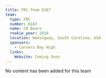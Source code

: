 ```yaml
---
title: FRC Team 6167
team:
  type: FRC
  number: 6167
  name: CB Bears
  rookie_year: 2016
  location: Hemingway, South Carolina, USA
  sponsors:
    - Carvers Bay High
  links:
    Website: Coming Soon
---
```

No content has been added for this team